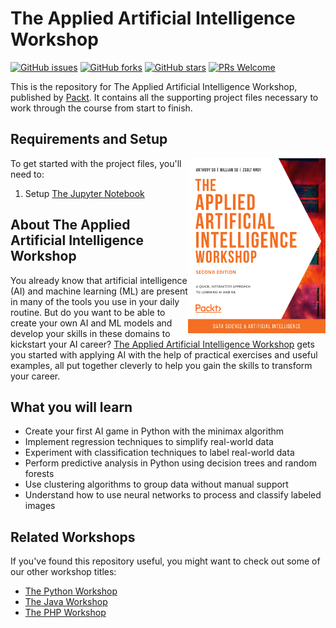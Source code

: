 # The Applied Artificial Intelligence Workshop
[![GitHub issues](https://img.shields.io/github/issues/PacktWorkshops/The-Applied-Artificial-Intelligence-Workshop.svg)](https://github.com/PacktWorkshops/The-Applied-Artificial-Intelligence-Workshop/issues)
[![GitHub forks](https://img.shields.io/github/forks/PacktWorkshops/The-Applied-Artificial-Intelligence-Workshop.svg)](https://github.com/PacktWorkshops/The-Applied-Artificial-Intelligence-Workshop/network)
[![GitHub stars](https://img.shields.io/github/stars/PacktWorkshops/The-Applied-Artificial-Intelligence-Workshop.svg)](https://github.com/PacktWorkshops/The-Applied-Artificial-Intelligence-Workshop/stargazers)
[![PRs Welcome](https://img.shields.io/badge/PRs-welcome-brightgreen.svg)](https://github.com/PacktWorkshops/The-Applied-Artificial-Intelligence-Workshop/pulls)

This is the repository for The Applied Artificial Intelligence Workshop, published by [Packt](https://www.packtpub.com/?utm_source=github). It contains all the supporting project files necessary to work through the course from start to finish.

## Requirements and Setup
<a href="https://courses.packtpub.com/courses/data-science?utm_source=github&utm_medium=repository&utm_campaign=9781838981266&utm_term=Data%20Science&utm_content=The%20Data%20Science%20Workshop"><img src="https://github.com/PacktWorkshops/Workshop-Covers/blob/master/B16060_The%20Applied%20Artificial%20Intelligence%20Workshop.png" alt="The Applied Artificial Intelligence Workshop" height="280px" width="220px" align="right" this.target="_blank"></a>

To get started with the project files, you'll need to:
1. Setup [The Jupyter Notebook](https://jupyter.readthedocs.io/en/latest/install.html)

## About The Applied Artificial Intelligence Workshop
You already know that artificial intelligence (AI) and machine learning (ML) are present in many of the tools you use in your daily routine. But do you want to be able to create your own AI and ML models and develop your skills in these domains to kickstart your AI career? 
[The Applied Artificial Intelligence Workshop](https://courses.packtpub.com/courses/data-science?utm_source=github&utm_medium=repository&utm_campaign=9781838981266&utm_term=Data%20Science&utm_content=The%20Data%20Science%20Workshop) gets you started with applying AI with the help of practical exercises and useful examples, all put together cleverly to help you gain the skills to transform your career. 

## What you will learn
* Create your first AI game in Python with the minimax algorithm
* Implement regression techniques to simplify real-world data
* Experiment with classification techniques to label real-world data
* Perform predictive analysis in Python using decision trees and random forests
* Use clustering algorithms to group data without manual support 
* Understand how to use neural networks to process and classify labeled images   

## Related Workshops
If you've found this repository useful, you might want to check out some of our other workshop titles:
* [The Python Workshop](https://courses.packtpub.com/courses/python?utm_source=github&utm_medium=repository&utm_campaign=9781839218859&utm_term=Python&utm_content=The%20Python%20Workshop)
* [The Java Workshop](https://courses.packtpub.com/courses/java?utm_source=github&utm_medium=repository&utm_campaign=9781838986698&utm_term=Java&utm_content=The%20Java%20Workshop)
* [The PHP Workshop](https://courses.packtpub.com/courses/php?utm_source=github&utm_medium=repository&utm_campaign=9781838648916&utm_term=PHP&utm_content=The%20PHP%20Workshop)
